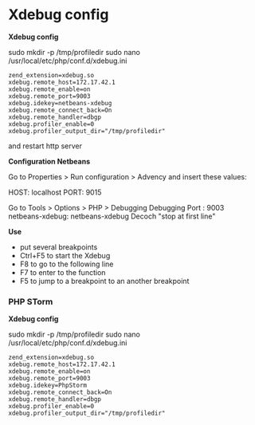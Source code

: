 Xdebug config
=====

**Xdebug config**

sudo mkdir -p /tmp/profiledir
sudo nano /usr/local/etc/php/conf.d/xdebug.ini

```
zend_extension=xdebug.so
xdebug.remote_host=172.17.42.1
xdebug.remote_enable=on
xdebug.remote_port=9003
xdebug.idekey=netbeans-xdebug
xdebug.remote_connect_back=On
xdebug.remote_handler=dbgp
xdebug.profiler_enable=0
xdebug.profiler_output_dir="/tmp/profiledir"
```

and restart http server

**Configuration Netbeans**

Go to Properties > Run configuration > Advency
and insert these values:

HOST: localhost
PORT: 9015

Go to Tools > Options > PHP > Debugging
Debugging Port : 9003
netbeans-xdebug: netbeans-xdebug
Decoch "stop at first line"

**Use**
+ put several breakpoints
+ Ctrl+F5 to start the Xdebug
+ F8 to go to the following line
+ F7 to enter to the function
+ F5 to jump to a breakpoint to an another breakpoint

### PHP STorm

**Xdebug config**

sudo mkdir -p /tmp/profiledir
sudo nano /usr/local/etc/php/conf.d/xdebug.ini

```
zend_extension=xdebug.so
xdebug.remote_host=172.17.42.1
xdebug.remote_enable=on
xdebug.remote_port=9003
xdebug.idekey=PhpStorm
xdebug.remote_connect_back=On
xdebug.remote_handler=dbgp
xdebug.profiler_enable=0
xdebug.profiler_output_dir="/tmp/profiledir"
```
